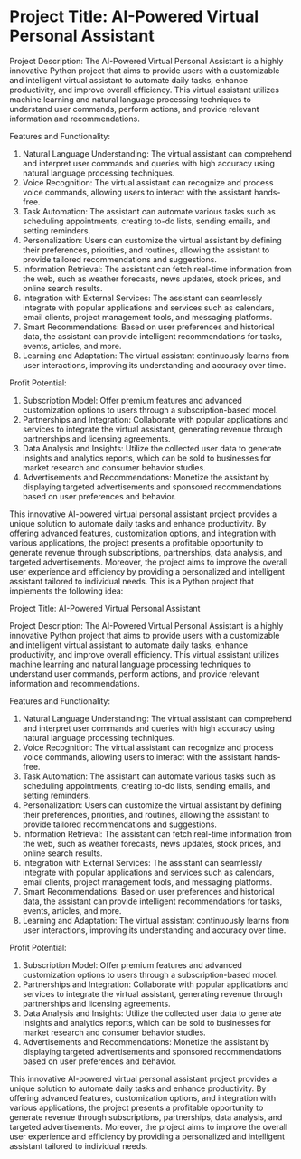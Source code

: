 # Project Title: AI-Powered Virtual Personal Assistant

Project Description:
The AI-Powered Virtual Personal Assistant is a highly innovative Python project that aims to provide users with a customizable and intelligent virtual assistant to automate daily tasks, enhance productivity, and improve overall efficiency. This virtual assistant utilizes machine learning and natural language processing techniques to understand user commands, perform actions, and provide relevant information and recommendations.

Features and Functionality:
1. Natural Language Understanding: The virtual assistant can comprehend and interpret user commands and queries with high accuracy using natural language processing techniques.
2. Voice Recognition: The virtual assistant can recognize and process voice commands, allowing users to interact with the assistant hands-free.
3. Task Automation: The assistant can automate various tasks such as scheduling appointments, creating to-do lists, sending emails, and setting reminders.
4. Personalization: Users can customize the virtual assistant by defining their preferences, priorities, and routines, allowing the assistant to provide tailored recommendations and suggestions.
5. Information Retrieval: The assistant can fetch real-time information from the web, such as weather forecasts, news updates, stock prices, and online search results.
6. Integration with External Services: The assistant can seamlessly integrate with popular applications and services such as calendars, email clients, project management tools, and messaging platforms.
7. Smart Recommendations: Based on user preferences and historical data, the assistant can provide intelligent recommendations for tasks, events, articles, and more.
8. Learning and Adaptation: The virtual assistant continuously learns from user interactions, improving its understanding and accuracy over time.

Profit Potential:
1. Subscription Model: Offer premium features and advanced customization options to users through a subscription-based model.
2. Partnerships and Integration: Collaborate with popular applications and services to integrate the virtual assistant, generating revenue through partnerships and licensing agreements.
3. Data Analysis and Insights: Utilize the collected user data to generate insights and analytics reports, which can be sold to businesses for market research and consumer behavior studies.
4. Advertisements and Recommendations: Monetize the assistant by displaying targeted advertisements and sponsored recommendations based on user preferences and behavior.

This innovative AI-powered virtual personal assistant project provides a unique solution to automate daily tasks and enhance productivity. By offering advanced features, customization options, and integration with various applications, the project presents a profitable opportunity to generate revenue through subscriptions, partnerships, data analysis, and targeted advertisements. Moreover, the project aims to improve the overall user experience and efficiency by providing a personalized and intelligent assistant tailored to individual needs.
This is a Python project that implements the following idea:

Project Title: AI-Powered Virtual Personal Assistant

Project Description:
The AI-Powered Virtual Personal Assistant is a highly innovative Python project that aims to provide users with a customizable and intelligent virtual assistant to automate daily tasks, enhance productivity, and improve overall efficiency. This virtual assistant utilizes machine learning and natural language processing techniques to understand user commands, perform actions, and provide relevant information and recommendations.

Features and Functionality:
1. Natural Language Understanding: The virtual assistant can comprehend and interpret user commands and queries with high accuracy using natural language processing techniques.
2. Voice Recognition: The virtual assistant can recognize and process voice commands, allowing users to interact with the assistant hands-free.
3. Task Automation: The assistant can automate various tasks such as scheduling appointments, creating to-do lists, sending emails, and setting reminders.
4. Personalization: Users can customize the virtual assistant by defining their preferences, priorities, and routines, allowing the assistant to provide tailored recommendations and suggestions.
5. Information Retrieval: The assistant can fetch real-time information from the web, such as weather forecasts, news updates, stock prices, and online search results.
6. Integration with External Services: The assistant can seamlessly integrate with popular applications and services such as calendars, email clients, project management tools, and messaging platforms.
7. Smart Recommendations: Based on user preferences and historical data, the assistant can provide intelligent recommendations for tasks, events, articles, and more.
8. Learning and Adaptation: The virtual assistant continuously learns from user interactions, improving its understanding and accuracy over time.

Profit Potential:
1. Subscription Model: Offer premium features and advanced customization options to users through a subscription-based model.
2. Partnerships and Integration: Collaborate with popular applications and services to integrate the virtual assistant, generating revenue through partnerships and licensing agreements.
3. Data Analysis and Insights: Utilize the collected user data to generate insights and analytics reports, which can be sold to businesses for market research and consumer behavior studies.
4. Advertisements and Recommendations: Monetize the assistant by displaying targeted advertisements and sponsored recommendations based on user preferences and behavior.

This innovative AI-powered virtual personal assistant project provides a unique solution to automate daily tasks and enhance productivity. By offering advanced features, customization options, and integration with various applications, the project presents a profitable opportunity to generate revenue through subscriptions, partnerships, data analysis, and targeted advertisements. Moreover, the project aims to improve the overall user experience and efficiency by providing a personalized and intelligent assistant tailored to individual needs.